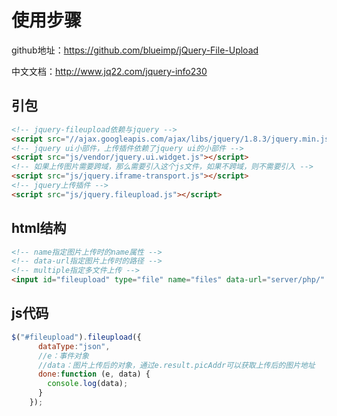 # 使用步骤

github地址：https://github.com/blueimp/jQuery-File-Upload

中文文档：http://www.jq22.com/jquery-info230

## 引包

```html
<!-- jquery-fileupload依赖与jquery -->
<script src="//ajax.googleapis.com/ajax/libs/jquery/1.8.3/jquery.min.js"></script>
<!-- jquery ui小部件，上传插件依赖了jquery ui的小部件 -->
<script src="js/vendor/jquery.ui.widget.js"></script>
<!-- 如果上传图片需要跨域，那么需要引入这个js文件，如果不跨域，则不需要引入 -->
<script src="js/jquery.iframe-transport.js"></script>
<!-- jquery上传插件 -->
<script src="js/jquery.fileupload.js"></script>
```



## html结构

```html
<!-- name指定图片上传时的name属性 -->
<!-- data-url指定图片上传时的路径 -->
<!-- multiple指定多文件上传 -->
<input id="fileupload" type="file" name="files" data-url="server/php/" multiple>
```



## js代码

```javascript
$("#fileupload").fileupload({
      dataType:"json",
      //e：事件对象
      //data：图片上传后的对象，通过e.result.picAddr可以获取上传后的图片地址
      done:function (e, data) {
        console.log(data);
      }
    });
```

